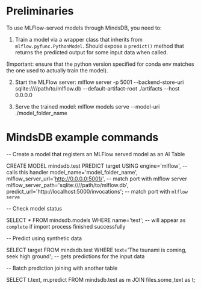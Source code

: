 # Preliminaries

To use MLFlow-served models through MindsDB, you need to:

1) Train a model via a wrapper class that inherits from `mlflow.pyfunc.PythonModel`. Should expose a `predict()` method that returns the predicted output for some input data when called. 
   
(Important: ensure that the python version specified for conda env matches the one used to actually train the model).

2) Start the MLFlow server:
mlflow server -p 5001 --backend-store-uri sqlite:////path/to/mlflow.db --default-artifact-root ./artifacts --host 0.0.0.0

3) Serve the trained model: 
mlflow models serve --model-uri ./model_folder_name


# MindsDB example commands

-- Create a model that registers an MLFlow served model as an AI Table

CREATE MODEL mindsdb.test
PREDICT target
USING
engine='mlflow',  -- calls this handler
model_name='model_folder_name',
mlflow_server_url='http://0.0.0.0:5001/',  -- match port with mlflow server
mlflow_server_path='sqlite:////path/to/mlflow.db',
predict_url='http://localhost:5000/invocations';  -- match port with `mlflow serve`


-- Check model status

SELECT * FROM mindsdb.models WHERE name='test';  -- will appear as `complete` if import process finished successfully


-- Predict using synthetic data

SELECT target
FROM mindsdb.test
WHERE text='The tsunami is coming, seek high ground';  -- gets predictions for the input data


-- Batch prediction joining with another table

SELECT t.text, m.predict
FROM mindsdb.test as m
JOIN files.some_text as t;
